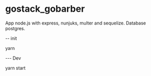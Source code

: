 # gostack_gobarber
App node.js with express, nunjuks, multer and sequelize. Database postgres.

-- init

yarn

--- Dev

yarn start

